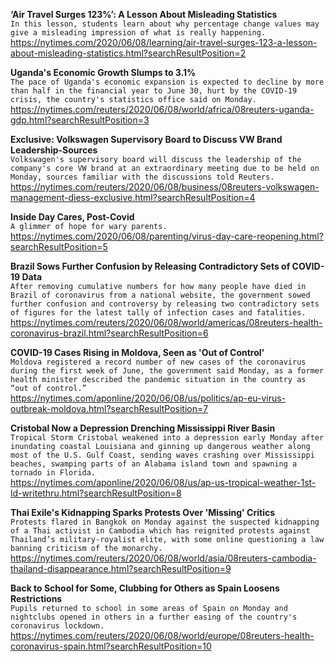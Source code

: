 **‘Air Travel Surges 123%’: A Lesson About Misleading Statistics**\
`In this lesson, students learn about why percentage change values may give a misleading impression of what is really happening.`\
https://nytimes.com/2020/06/08/learning/air-travel-surges-123-a-lesson-about-misleading-statistics.html?searchResultPosition=2

**Uganda's Economic Growth Slumps to 3.1%**\
`The pace of Uganda's economic expansion is expected to decline by more than half in the financial year to June 30, hurt by the COVID-19 crisis, the country's statistics office said on Monday.`\
https://nytimes.com/reuters/2020/06/08/world/africa/08reuters-uganda-gdp.html?searchResultPosition=3

**Exclusive: Volkswagen Supervisory Board to Discuss VW Brand Leadership-Sources**\
`Volkswagen's supervisory board will discuss the leadership of the company's core VW brand at an extraordinary meeting due to be held on Monday, sources familiar with the discussions told Reuters.`\
https://nytimes.com/reuters/2020/06/08/business/08reuters-volkswagen-management-diess-exclusive.html?searchResultPosition=4

**Inside Day Cares, Post-Covid**\
`A glimmer of hope for wary parents.`\
https://nytimes.com/2020/06/08/parenting/virus-day-care-reopening.html?searchResultPosition=5

**Brazil Sows Further Confusion by Releasing Contradictory Sets of COVID-19 Data**\
`After removing cumulative numbers for how many people have died in Brazil of coronavirus from a national website, the government sowed further confusion and controversy by releasing two contradictory sets of figures for the latest tally of infection cases and fatalities.`\
https://nytimes.com/reuters/2020/06/08/world/americas/08reuters-health-coronavirus-brazil.html?searchResultPosition=6

**COVID-19 Cases Rising in Moldova, Seen as 'Out of Control'**\
`Moldova registered a record number of new cases of the coronavirus during the first week of June, the government said Monday, as a former health minister described the pandemic situation in the country as “out of control.”`\
https://nytimes.com/aponline/2020/06/08/us/politics/ap-eu-virus-outbreak-moldova.html?searchResultPosition=7

**Cristobal Now a Depression Drenching Mississippi River Basin**\
`Tropical Storm Cristobal weakened into a depression early Monday after inundating coastal Louisiana and ginning up dangerous weather along most of the U.S. Gulf Coast, sending waves crashing over Mississippi beaches, swamping parts of an Alabama island town and spawning a tornado in Florida.`\
https://nytimes.com/aponline/2020/06/08/us/ap-us-tropical-weather-1st-ld-writethru.html?searchResultPosition=8

**Thai Exile's Kidnapping Sparks Protests Over 'Missing' Critics**\
`Protests flared in Bangkok on Monday against the suspected kidnapping of a Thai activist in Cambodia which has reignited protests against Thailand’s military-royalist elite, with some online questioning a law banning criticism of the monarchy.`\
https://nytimes.com/reuters/2020/06/08/world/asia/08reuters-cambodia-thailand-disappearance.html?searchResultPosition=9

**Back to School for Some, Clubbing for Others as Spain Loosens Restrictions**\
`Pupils returned to school in some areas of Spain on Monday and nightclubs opened in others in a further easing of the country's coronavirus lockdown.`\
https://nytimes.com/reuters/2020/06/08/world/europe/08reuters-health-coronavirus-spain.html?searchResultPosition=10

